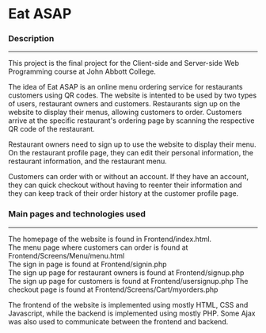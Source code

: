 # Eat ASAP

### Description

---

This project is the final project for the Client-side and Server-side Web Programming course at John Abbott College. 

The idea of Eat ASAP is an online menu ordering service for restaurants customers using QR codes. The website is intented to be used by two types of users, restaurant owners and customers. Restaurants sign up on the website to display their menus, allowing customers to order. Customers arrive at the specific restaurant's ordering page by scanning the respective QR code of the restaurant. 

Restaurant owners need to sign up to use the website to display their menu. On the restaurant profile page, they can edit their personal information, the restaurant information, and the restaurant menu. 

Customers can order with or without an account. If they have an account, they can quick checkout without having to reenter their information and they can keep track of their order history at the customer profile page. 

### Main pages and technologies used

---

The homepage of the website is found in Frontend/index.html.  
The menu page where customers can order is found at Frontend/Screens/Menu/menu.html  
The sign in page is found at Frontend/signin.php  
The sign up page for restaurant owners is found at Frontend/signup.php
The sign up page for customers is found at Frontend/usersignup.php
The checkout page is found at Frontend/Screens/Cart/myorders.php

The frontend of the website is implemented using mostly HTML, CSS and Javascript, while the backend is implemented using mostly PHP. Some Ajax was also used to communicate between the frontend and backend.  

